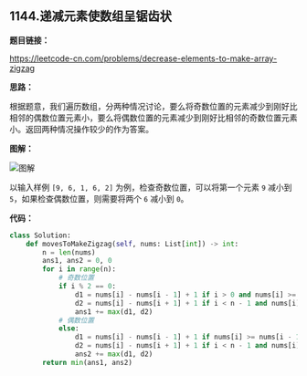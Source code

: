 ## 1144.递减元素使数组呈锯齿状

**题目链接：**

https://leetcode-cn.com/problems/decrease-elements-to-make-array-zigzag

**思路：**

根据题意，我们遍历数组，分两种情况讨论，要么将奇数位置的元素减少到刚好比相邻的偶数位置元素小，要么将偶数位置的元素减少到刚好比相邻的奇数位置元素小。返回两种情况操作较少的作为答案。

**图解：**

![图解](http://qiniu.wenyuetech.cn/1144-1.png)

以输入样例 `[9, 6, 1, 6, 2]` 为例，检查奇数位置，可以将第一个元素 `9` 减小到 `5`，如果检查偶数位置，则需要将两个 `6` 减小到 `0`。


**代码：**
```python
class Solution:
    def movesToMakeZigzag(self, nums: List[int]) -> int:
        n = len(nums)
        ans1, ans2 = 0, 0
        for i in range(n):
            # 奇数位置
            if i % 2 == 0:
                d1 = nums[i] - nums[i - 1] + 1 if i > 0 and nums[i] >= nums[i - 1] else 0
                d2 = nums[i] - nums[i + 1] + 1 if i < n - 1 and nums[i] >= nums[i + 1] else 0
                ans1 += max(d1, d2)
            # 偶数位置
            else:
                d1 = nums[i] - nums[i - 1] + 1 if nums[i] >= nums[i - 1] else 0
                d2 = nums[i] - nums[i + 1] + 1 if i < n - 1 and nums[i] >= nums[i + 1] else 0
                ans2 += max(d1, d2)
        return min(ans1, ans2)
```


